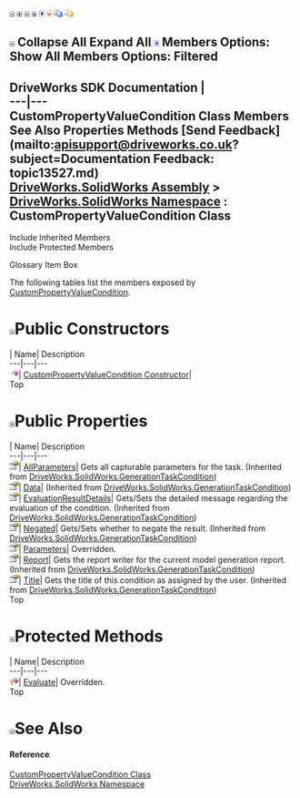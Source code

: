![](dotnetimages/collapse.gif) ![](dotnetimages/expand.gif) ![](dotnetimages/collapse.gif) ![](dotnetimages/expand.gif) ![](dotnetimages/drpdown.gif) ![](dotnetimages/drpdown_orange.gif) ![](dotnetimages/copycode.gif) ![](dotnetimages/copycodeHighlight.gif)

![](dotnetimages/collapse.gif) Collapse All Expand All ![](dotnetimages/drpdown.gif) Members Options: Show All  Members Options: Filtered   
---  
DriveWorks SDK Documentation  |   
---|---  
CustomPropertyValueCondition Class Members   
See Also Properties Methods [Send Feedback](mailto:apisupport@driveworks.co.uk?subject=Documentation Feedback: topic13527.md)  
[DriveWorks.SolidWorks Assembly](topic13342.md) > [DriveWorks.SolidWorks Namespace](topic13345.md) : CustomPropertyValueCondition Class  
---  
  
Include Inherited Members    
Include Protected Members  


Glossary Item Box

The following tables list the members exposed by [CustomPropertyValueCondition](topic13527.md).

# ![](dotnetimages/collapse.gif)Public Constructors

| Name| Description  
---|---|---  
![Public Constructor](dotnetimages/publicConstructor.gif)| [CustomPropertyValueCondition Constructor](topic13533.md)|   
Top

# ![](dotnetimages/collapse.gif)Public Properties

| Name| Description  
---|---|---  
![Public Property](dotnetimages/publicProperty.gif)| [AllParameters](topic13714.md)| Gets all capturable parameters for the task. (Inherited from [DriveWorks.SolidWorks.GenerationTaskCondition](topic13707.md))  
![Public Property](dotnetimages/publicProperty.gif)| [Data](topic13715.md)|  (Inherited from [DriveWorks.SolidWorks.GenerationTaskCondition](topic13707.md))  
![Public Property](dotnetimages/publicProperty.gif)| [EvaluationResultDetails](topic13716.md)| Gets/Sets the detailed message regarding the evaluation of the condition. (Inherited from [DriveWorks.SolidWorks.GenerationTaskCondition](topic13707.md))  
![Public Property](dotnetimages/publicProperty.gif)| [Negated](topic13717.md)| Gets/Sets whether to negate the result. (Inherited from [DriveWorks.SolidWorks.GenerationTaskCondition](topic13707.md))  
![Public Property](dotnetimages/publicProperty.gif)| [Parameters](topic13535.md)| Overridden.   
![Public Property](dotnetimages/publicProperty.gif)| [Report](topic13719.md)| Gets the report writer for the current model generation report. (Inherited from [DriveWorks.SolidWorks.GenerationTaskCondition](topic13707.md))  
![Public Property](dotnetimages/publicProperty.gif)| [Title](topic13720.md)| Gets the title of this condition as assigned by the user. (Inherited from [DriveWorks.SolidWorks.GenerationTaskCondition](topic13707.md))  
Top

# ![](dotnetimages/collapse.gif)Protected Methods

| Name| Description  
---|---|---  
![Protected Method](dotnetimages/protectedMethod.gif)| [Evaluate](topic13534.md)| Overridden.   
Top

# ![](dotnetimages/collapse.gif)See Also

#### Reference

[CustomPropertyValueCondition Class](topic13527.md)   
[DriveWorks.SolidWorks Namespace](topic13345.md)


